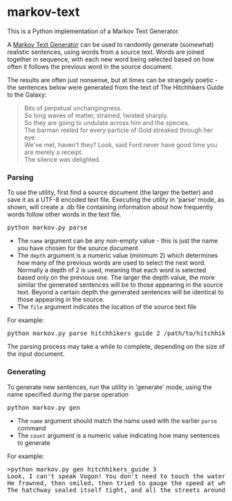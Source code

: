 # markov-text
This is a Python implementation of a Markov Text Generator.

A [Markov Text Generator](http://en.wikipedia.org/wiki/Markov_chain) can be used to randomly generate (somewhat) realistic sentences, using words from a source text. Words are joined together in sequence, with each new word being selected based on how often it follows the previous word in the source document.

The results are often just nonsense, but at times can be strangely poetic - the sentences below were generated from the text of The Hitchhikers Guide to the Galaxy:

> Bits of perpetual unchangingness.  
> So long waves of matter, strained, twisted sharply.  
> So they are going to undulate across him and the species.  
> The barman reeled for every particle of Gold streaked through her eye.  
> We've met, haven't they? Look, said Ford never have good time you are merely a receipt.  
> The silence was delighted.

### Parsing

<section>To use the utility, first find a source document (the larger the better) and save it as a UTF-8 encoded text file. Executing the utility in 'parse' mode, as shown, will create a .db file containing information about how frequently words follow other words in the text file.

<pre>python markov.py parse <name> <depth> <file>
</pre>

*   The `name` argument can be any non-empty value - this is just the name you have chosen for the source document
*   The `depth` argument is a numeric value (minimum 2) which determines how many of the previous words are used to select the next word. Normally a depth of 2 is used, meaning that each word is selected based only on the previous one. The larger the depth value, the more similar the generated sentences will be to those appearing in the source text. Beyond a certain depth the generated sentences will be identical to those appearing in the source.
*   The `file` argument indicates the location of the source text file

For example:

<pre>python markov.py parse hitchhikers_guide 2 /path/to/hitchhikers.txt
</pre>

The parsing process may take a while to complete, depending on the size of the input document.</section>

### Generating

<section>To generate new sentences, run the utility in 'generate' mode, using the name specified during the parse operation

<pre>python markov.py gen <name> <count>
</pre>

*   The `name` argument should match the name used with the earlier `parse` command
*   The `count` argument is a numeric value indicating how many sentences to generate

For example:

<pre>>python markov.py gen hitchhikers_guide 3
Look, I can't speak Vogon! You don't need to touch the water
He frowned, then smiled, then tried to gauge the speed at which they were able to pick up hitch hikers
The hatchway sealed itself tight, and all the streets around it
</pre>

</section>

